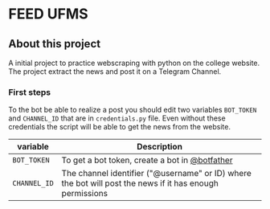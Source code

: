 # FEED UFMS

## About this project

A initial project to practice webscraping with python on the college website. The project extract the news and post it on a Telegram Channel. 


### First steps

To the bot be able to realize a post you should edit two variables `BOT_TOKEN` and `CHANNEL_ID` that are in `credentials.py` file. Even without these credentials the script will be able to get the news from the website.

| variable | Description |
| ---  | --- |
| `BOT_TOKEN` | To get a bot token, create a bot in [@botfather](https://t.me/botfather)|
| `CHANNEL_ID` | The channel identifier ("@username" or ID) where the bot will post the news if it has enough permissions |
